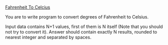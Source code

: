 [Fahrenheit To Celcius](https://www.codeabbey.com/index/task_view/fahrenheit-celsius)

You are to write program to convert degrees of Fahrenheit to Celsius.

Input data contains N+1 values, first of them is N itself (Note that you should not try to convert it).
Answer should contain exactly N results, rounded to nearest integer and separated by spaces.